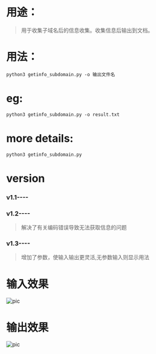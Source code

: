 # 用途：

>用于收集子域名后的信息收集。收集信息后输出到文档。

# 用法：
```
python3 getinfo_subdomain.py -o 输出文件名
```

# eg:
```
python3 getinfo_subdomain.py -o result.txt
```

# more details:
```
python3 getinfo_subdomain.py
```

# version
### v1.1----
### v1.2----
>解决了有关编码错误导致无法获取信息的问题

### v1.3----
>增加了参数，使输入输出更灵活,无参数输入则显示用法



# 输入效果
![pic](https://wx1.sinaimg.cn/mw690/86146a5fly1fu9v2hf61kj205r064a9y.jpg)

# 输出效果
![pic](http://wx4.sinaimg.cn/mw690/86146a5fly1fu9v0tz9ftj20jg05hq3p.jpg)
